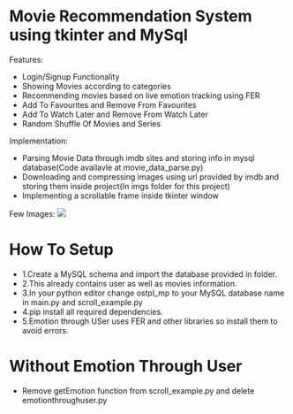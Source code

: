 # Movie Recommendation System using tkinter and MySql

Features:
* Login/Signup Functionality
* Showing Movies according to categories
* Recommending movies based on live emotion tracking using FER
* Add To Favourites and Remove From Favourites
* Add To Watch Later and Remove From Watch Later
* Random Shuffle Of Movies and Series

Implementation:
* Parsing Movie Data through imdb sites and storing info in mysql database(Code availavle at movie_data_parse.py)
* Downloading and compressing images using url provided by imdb and storing them inside project(In imgs folder for this project)
* Implementing a scrollable frame inside tkinter window

Few Images:
<img src="https://firebasestorage.googleapis.com/v0/b/sample-app-33736.appspot.com/o/mm1.png?alt=media&token=60f759b3-246e-4ba3-873a-c4492c61c5b6" />


# How To Setup

* 1.Create a MySQL schema and import the database provided in folder.
* 2.This already contains user as well as movies information.
* 3.In your python editor change ostpl_mp to your MySQL database name in main.py and scroll_example.py
* 4.pip install all required dependencies.
* 5.Emotion through USer uses FER and other libraries so install them to avoid errors.


# Without Emotion Through User
* Remove getEmotion function from scroll_example.py and delete emotionthroughuser.py